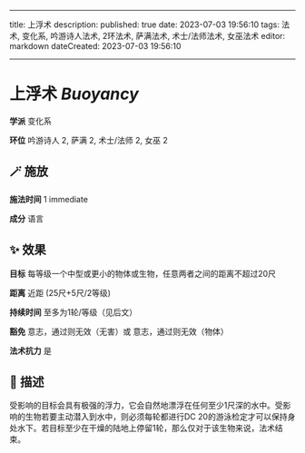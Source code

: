 
---
title: 上浮术
description: 
published: true
date: 2023-07-03 19:56:10
tags: 法术, 变化系, 吟游诗人法术, 2环法术, 萨满法术, 术士/法师法术, 女巫法术
editor: markdown
dateCreated: 2023-07-03 19:56:10

---

# **上浮术** *Buoyancy*

**学派** 变化系 

**环位** 吟游诗人 2, 萨满 2, 术士/法师 2, 女巫 2

## 🪄 施放

**施法时间** 1 immediate

**成分** 语言

## ✨ 效果 

**目标** 每等级一个中型或更小的物体或生物，任意两者之间的距离不超过20尺 

**距离** 近距 (25尺+5尺/2等级)  

**持续时间** 至多为1轮/等级（见后文） 

**豁免** 意志，通过则无效（无害）或 意志，通过则无效（物体）

**法术抗力** 是

## 📖 描述

受影响的目标会具有极强的浮力，它会自然地漂浮在任何至少1尺深的水中。受影响的生物若要主动潜入到水中，则必须每轮都进行DC 20的游泳检定才可以保持身处水下。若目标至少在干燥的陆地上停留1轮，那么仅对于该生物来说，法术结束。
    